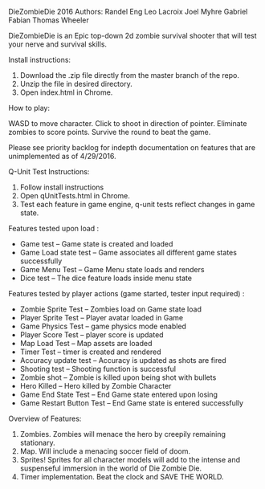 DieZombieDie 2016 Authors: Randel Eng Leo Lacroix Joel Myhre Gabriel Fabian Thomas Wheeler

DieZombieDie is an Epic top-down 2d zombie survival shooter that will test your nerve and survival skills. 

Install instructions:
1.	Download the .zip file directly from the master branch of the repo.
2.	Unzip the file in desired directory.
3.	Open index.html in Chrome.

How to play:

WASD to move character. Click to shoot in direction of pointer. Eliminate zombies to score points. Survive the round to beat the game.

Please see priority backlog for indepth documentation on features that are unimplemented as of 4/29/2016.

Q-Unit Test Instructions:
1.	Follow install instructions
2.	Open qUnitTests.html in Chrome.
3.	Test each feature in game engine, q-unit tests reflect changes in game state.

Features tested upon load :
-	Game test – Game state is created and loaded
-	Game Load state test – Game associates all different game states successfully
-	Game Menu Test – Game Menu state loads and renders
-	Dice test – The dice feature loads inside menu state


Features tested by player actions (game started, tester input required) :
-	Zombie Sprite Test – Zombies load on Game state load
-	Player Sprite Test – Player avatar loaded in Game 
-	Game Physics Test – game physics mode enabled
-	Player Score Test – player score is updated
-	Map Load Test – Map assets are loaded
-	Timer Test – timer is created and rendered
-	Accuracy update test – Accuracy is updated as shots are fired
-	Shooting test – Shooting function is successful
-	Zombie shot – Zombie is killed upon being shot with bullets
-	Hero Killed – Hero killed by Zombie Character
-	Game End State Test – End Game state entered upon losing
-	Game Restart Button Test – End Game state is entered successfully


Overview of Features:
1.	Zombies. Zombies will menace the hero by creepily remaining stationary.
2.	Map. Will include a menacing soccer field of doom.
3.	Sprites! Sprites for all character models will add to the intense and suspenseful immersion in the world of Die Zombie Die.
4.	Timer implementation. Beat the clock and SAVE THE WORLD.
